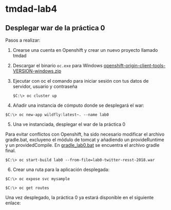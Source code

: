# tmdad-lab4

## Desplegar war de la práctica 0

Pasos a realizar:

1. Crearse una cuenta en Openshift y crear un nuevo proyecto llamado tmdad

2. Descargar el binario `oc.exe` para Windows [openshift-origin-client-tools-VERSION-windows.zip](https://github.com/openshift/origin/releases)

3. Ejecutar con oc el comando para iniciar sesión con tus datos de servidor, usuario y contraseña

   ```
   $C:\> oc cluster up
   ```

4. Añadir una instancia de cómputo donde se desplegará el war:
  
  ```
  $C:\> oc new-app wildfly:latest~. --name lab0
  ```
  
5. Una ve instanciada, desplegar el war de la práctica 0

  Para evitar conflictos con Openshift, ha sido necesario modificar el archivo gradle.bat, excluyeno el módulo de tomcat y añadiendo un   provideRuntime y un providedCompile. En [gradle_lab0.bat](https://github.com/carlosc568/tmdad-lab4/gradle_lab0.bat) se encuentra el     archivo gradle final.

  ```
  $C:\> oc start-build lab0 --from-file=lab0-twitter-resst-2018.war
  ```

6. Crear una ruta para la aplicación desplegada:

  ```
  $C:\> oc expose svc mysample
  ```
  
  ```
  $C:\> oc get routes
  ```
Una vez desplegado, la práctica 0 ya estará disponible en el siguiente enlace: 

